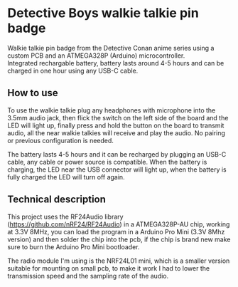 # Detective Boys walkie talkie pin badge
Walkie talkie pin badge from the Detective Conan anime series using a custom PCB and an ATMEGA328P (Arduino) microcontroller.		
Integrated rechargable battery, battery lasts around 4-5 hours and can be charged in one hour using any USB-C cable.

## How to use
To use the walkie talkie plug any headphones with microphone into the 3.5mm audio jack, then flick the switch on the left side of the board and the LED will light up,
finally press and hold the button on the board to transmit audio, all the near walkie talkies will receive and play the audio.
No pairing or previous configuration is needed.

The battery lasts 4-5 hours and it can be recharged by plugging an USB-C cable, any cable or power source is compatible.
When the battery is charging, the LED near the USB connector will light up, when the battery is fully charged the LED will turn off again.

## Technical description
This project uses the RF24Audio library (https://github.com/nRF24/RF24Audio) in a ATMEGA328P-AU chip, working at 3.3V 8MHz,
you can load the program in a Arduino Pro Mini (3.3V 8Mhz version) and then solder the chip into the pcb, if the chip
is brand new make sure to burn the Arduino Pro Mini bootloader.

The radio module I'm using is the NRF24L01 mini, which is a smaller version suitable for mounting on small pcb, to make it work I had
to lower the transmission speed and the sampling rate of the audio.
